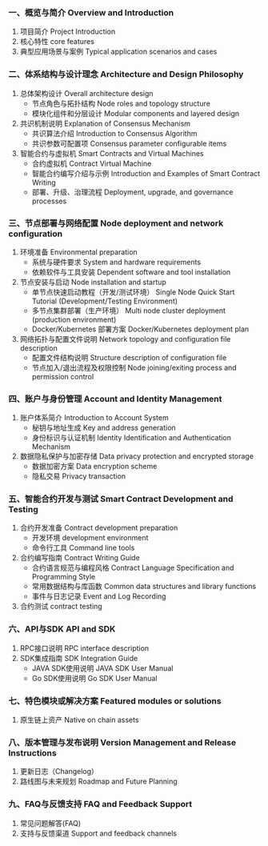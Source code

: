 ### 一、概览与简介  Overview and Introduction

1. 项目简介  Project Introduction
2. 核心特性  core features
3. 典型应用场景与案例  Typical application scenarios and cases

### 二、体系结构与设计理念 Architecture and Design Philosophy

1. 总体架构设计  Overall architecture design
   - 节点角色与拓扑结构  Node roles and topology structure
   - 模块化组件和分层设计  Modular components and layered design
2. 共识机制说明  Explanation of Consensus Mechanism
   - 共识算法介绍  Introduction to Consensus Algorithm
   - 共识参数可配置项  Consensus parameter configurable items
3. 智能合约与虚拟机  Smart Contracts and Virtual Machines
   - 合约虚拟机  Contract Virtual Machine
   - 智能合约编写介绍与示例  Introduction and Examples of Smart Contract Writing
   - 部署、升级、治理流程  Deployment, upgrade, and governance processes

### 三、节点部署与网络配置  Node deployment and network configuration

1. 环境准备  Environmental preparation
   - 系统与硬件要求  System and hardware requirements
   - 依赖软件与工具安装  Dependent software and tool installation
2. 节点安装与启动  Node installation and startup
   - 单节点快速启动教程（开发/测试环境）  Single Node Quick Start Tutorial (Development/Testing Environment)
   - 多节点集群部署（生产环境）  Multi node cluster deployment (production environment)
   - Docker/Kubernetes 部署方案   Docker/Kubernetes deployment plan
3. 网络拓扑与配置文件说明   Network topology and configuration file description
   - 配置文件结构说明   Structure description of configuration file
   - 节点加入/退出流程及权限控制   Node joining/exiting process and permission control

### 四、账户与身份管理   Account and Identity Management

1. 账户体系简介   Introduction to Account System
   - 秘钥与地址生成   Key and address generation
   - 身份标识与认证机制   Identity Identification and Authentication Mechanism
2. 数据隐私保护与加密存储   Data privacy protection and encrypted storage
   - 数据加密方案   Data encryption scheme
   - 隐私交易  Privacy transaction

### 五、智能合约开发与测试   Smart Contract Development and Testing

1. 合约开发准备  Contract development preparation
   - 开发环境   development environment 
   - 命令行工具  Command line tools
2. 合约编写指南  Contract Writing Guide
   - 合约语言规范与编程风格  Contract Language Specification and Programming Style
   - 常用数据结构与库函数  Common data structures and library functions
   - 事件与日志记录  Event and Log Recording
3. 合约测试  contract testing

### 六、API与SDK  API and SDK

1. RPC接口说明  RPC interface description
2. SDK集成指南  SDK Integration Guide
   - JAVA SDK使用说明  JAVA SDK User Manual
   - Go SDK使用说明  Go SDK User Manual

### 七、特色模块或解决方案  Featured modules or solutions

1. 原生链上资产  Native on chain assets

### 八、版本管理与发布说明  Version Management and Release Instructions

1. 更新日志（Changelog）
2. 路线图与未来规划  Roadmap and Future Planning

### 九、FAQ与反馈支持  FAQ and Feedback Support

1. 常见问题解答(FAQ)
2. 支持与反馈渠道   Support and feedback channels